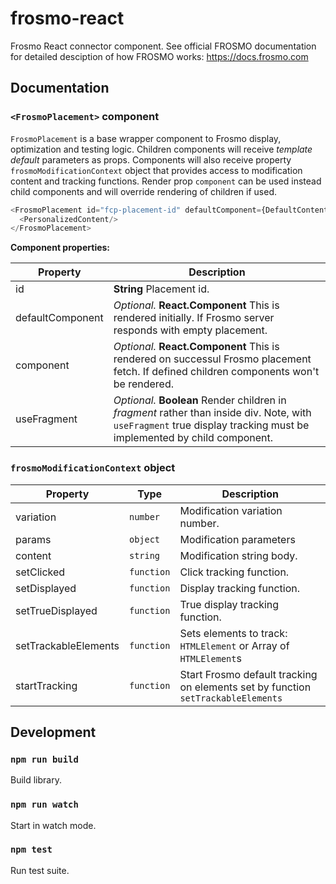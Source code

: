 # frosmo-react

Frosmo React connector component. See official FROSMO documentation for detailed desciption of how FROSMO works: https://docs.frosmo.com 

## Documentation

### `<FrosmoPlacement>` component

`FrosmoPlacement` is a base wrapper component to Frosmo display, optimization and testing logic. Children components
will receive _template default_ parameters as props. Components will also receive property `frosmoModificationContext`
object that provides access to modification content and tracking functions. Render prop `component` can be used instead
child components and will override rendering of children if used.

```js
<FrosmoPlacement id="fcp-placement-id" defaultComponent={DefaultContent}>
  <PersonalizedContent/>
</FrosmoPlacement>
```

**Component properties:**

| Property         | Description                 |
|------------------|-----------------------------|
| id               | **String** Placement id.    |
| defaultComponent | _Optional._ **React.Component** This is rendered initially. If Frosmo server responds with empty placement. |
| component        | _Optional._ **React.Component** This is rendered on successul Frosmo placement fetch. If defined children components won't be rendered. |
| useFragment      | _Optional._ **Boolean** Render children in _fragment_ rather than inside div. Note, with `useFragment` true display tracking must be implemented by child component. |

### `frosmoModificationContext` object

| Property              | Type       | Description                 |
|-----------------------|------------|-----------------------------|
| variation             | `number`   | Modification variation number. |
| params                | `object`   | Modification parameters |
| content               | `string`   | Modification string body. |
| setClicked            | `function` | Click tracking function. |
| setDisplayed          | `function` | Display tracking function.|
| setTrueDisplayed      | `function` | True display tracking function.|
| setTrackableElements  | `function` | Sets elements to track: `HTMLElement` or Array of `HTMLElement`s |
| startTracking         | `function` | Start Frosmo default tracking on elements set by function `setTrackableElements` |

## Development
### `npm run build`

Build library.

### `npm run watch`

Start in watch mode.

### `npm test`

Run test suite.


